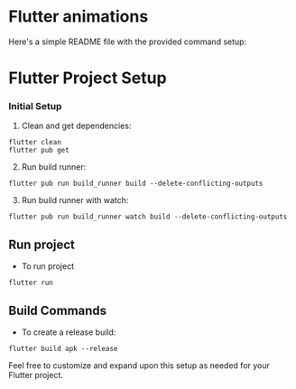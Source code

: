 # Flutter animations

Here's a simple README file with the provided command setup:

# Flutter Project Setup

### Initial Setup

1. Clean and get dependencies:
 ```
flutter clean
flutter pub get
```

2. Run build runner:
```
flutter pub run build_runner build --delete-conflicting-outputs
```

3. Run build runner with watch:

```
flutter pub run build_runner watch build --delete-conflicting-outputs
```

## Run project

- To run project
```
flutter run
```

## Build Commands

- To create a release build:
```
flutter build apk --release
```

Feel free to customize and expand upon this setup as needed for your Flutter project.
